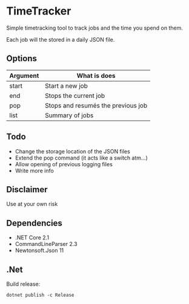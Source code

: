 # TimeTracker

Simple timetracking tool to track jobs and the time you spend on them.

Each job will the stored in a daily JSON file. 

## Options

| Argument     | What is does                       | 
|--------------|------------------------------------|
| start <name> | Start a new job                    |
| end          | Stops the current job              |
| pop          | Stops and resumés the previous job |
| list         | Summary of jobs                    |

## Todo

- Change the storage location of the JSON files
- Extend the pop command (it acts like a switch atm...)
- Allow opening of previous logging files
- Write more info

## Disclaimer 

Use at your own risk

## Dependencies

- .NET Core 2.1
- CommandLineParser 2.3
- Newtonsoft.Json 11

## .Net

Build release:

`dotnet publish -c Release`




